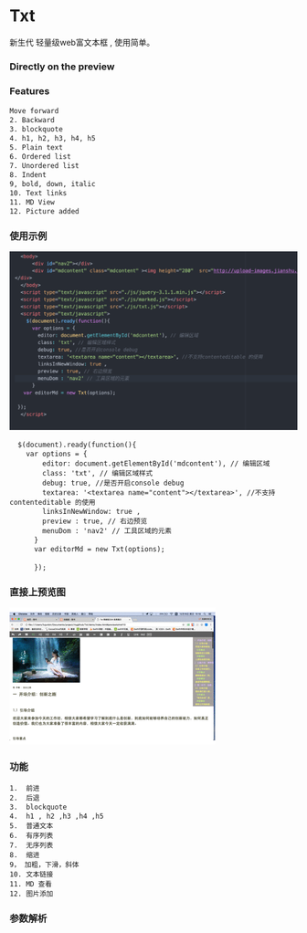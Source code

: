 # Txt
新生代  轻量级web富文本框 , 使用简单。


### Directly on the preview


### Features

```
Move forward
2. Backward
3. blockquote
4. h1, h2, h3, h4, h5
5. Plain text
6. Ordered list
7. Unordered list
8. Indent
9, bold, down, italic
10. Text links
11. MD View
12. Picture added

```



### 使用示例

![use Action](./use.png)

      $(document).ready(function(){
        var options = {
            editor: document.getElementById('mdcontent'), // 编辑区域
            class: 'txt', // 编辑区域样式
            debug: true, //是否开启console debug
            textarea: '<textarea name="content"></textarea>', //不支持contenteditable 的使用
            linksInNewWindow: true ,
            preview : true, // 右边预览
            menuDom : 'nav2' // 工具区域的元素
          }
          var editorMd = new Txt(options);

          });


### 直接上预览图


![demo](./Txt.gif)

### 功能

```
1.  前进
2.  后退
3.  blockquote
4.  h1 , h2 ,h3 ,h4 ,h5
5.  普通文本
6.  有序列表
7.  无序列表
8.  缩进
9， 加粗，下滑，斜体
10. 文本链接
11. MD 查看
12. 图片添加

```



### 参数解析
